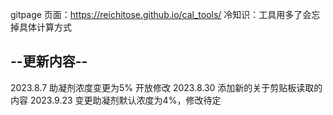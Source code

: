 gitpage 页面：https://reichitose.github.io/cal_tools/
冷知识：工具用多了会忘掉具体计算方式
## --更新内容--
2023.8.7 助凝剂浓度变更为5% 开放修改
2023.8.30  添加新的关于剪贴板读取的内容
2023.9.23 变更助凝剂默认浓度为4%，修改待定
